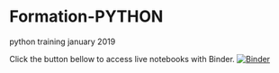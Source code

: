 # Formation-PYTHON
python training january 2019

Click the button bellow to access live notebooks with Binder.
[![Binder](https://mybinder.org/badge_logo.svg)](https://mybinder.org/v2/gh/SophieRa/Formation-PYTHON/master)
